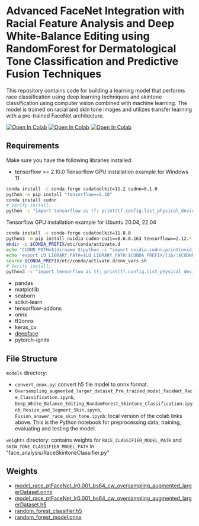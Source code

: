 
# Advanced FaceNet Integration with Racial Feature Analysis and Deep White-Balance Editing using RandomForest for Dermatological Tone Classification and Predictive Fusion Techniques

This repository contains code for building a learning model that performs race classification using deep learning techniques and skintone classification using computer vision combined with machine learning. The model is trained on racial and skin tone images and utilizes transfer learning with a pre-trained FaceNet architecture.

[![Open In Colab](https://colab.research.google.com/assets/colab-badge.svg)](https://colab.research.google.com/drive/1XMssf4Md8njSdoUCs4SzKVVWqIogwYC0?usp=sharing)
[![Open In Colab](https://colab.research.google.com/assets/colab-badge.svg)](https://colab.research.google.com/drive/1lVAQy5gHGo5i98AXbjEcMlXYEq8xhwbQ?usp=sharing)
[![Open In Colab](https://colab.research.google.com/assets/colab-badge.svg)](https://colab.research.google.com/drive/1hpdigDol1s2sjuAUD8kfdYkJTh7jP8Xe?usp=sharing)


## Requirements
Make sure you have the following libraries installed:
- tensorflow >= 2.10.0
Tensorflow GPU installation example for Windows 11
``` bash
conda install -c conda-forge cudatoolkit=11.2 cudnn=8.1.0
python -m pip install "tensorflow==2.10"
conda install cudnn
# Verify install:
python -c "import tensorflow as tf; print(tf.config.list_physical_devices('GPU'))"

```

Tensorflow GPU installation example  for Ubuntu 20.04, 22.04

``` bash
conda install -c conda-forge cudatoolkit=11.8.0
python3 -m pip install nvidia-cudnn-cu11==8.6.0.163 tensorflow==2.12.*
mkdir -p $CONDA_PREFIX/etc/conda/activate.d
echo 'CUDNN_PATH=$(dirname $(python -c "import nvidia.cudnn;print(nvidia.cudnn.__file__)"))' >> $CONDA_PREFIX/etc/conda/activate.d/env_vars.sh
echo 'export LD_LIBRARY_PATH=$LD_LIBRARY_PATH:$CONDA_PREFIX/lib/:$CUDNN_PATH/lib' >> $CONDA_PREFIX/etc/conda/activate.d/env_vars.sh
source $CONDA_PREFIX/etc/conda/activate.d/env_vars.sh
# Verify install:
python3 -c "import tensorflow as tf; print(tf.config.list_physical_devices('GPU'))"

```
- pandas 
- matplotlib 
- seaborn 
- scikit-learn 
- tensorflow-addons
- onnx
- tf2onnx
- keras_cv
- [deepface](https://github.com/serengil/deepface.git)
- pytorch-ignite
## File Structure
`models` directory:
- `convert_onnx.py`: convert h5 file model to onnx format.
- `Oversampling_augmented_larger_dataset_Pre_trained_model_FaceNet_Race_Classification.ipynb`, `Deep_White_Balance_Editing_RandomForest_Skintone_Classification.ipynb`, `Resize_and_Segment_Skin.ipynb`, `Fusion_answer_race_skin_tone.ipynb`: local version of the colab links above. This is the Python notebook for preprocessing data, training, evaluating and testing the model.

`weights` directory: contains weights for `RACE_CLASSIFIER_MODEL_PATH` and `SKIN_TONE_CLASSIFIER_MODEL_PATH` in "face_analysis/RaceSkintoneClassifier.py"

## Weights
 - [model_race_ptFaceNet_lr0.001_bs64_cw_oversampling_augmented_largerDataset.onnx](https://drive.google.com/file/d/1azqeUbJ4IHFv7zGuZnSbODZlxpY1gCp0/view)
 - [model_race_ptFaceNet_lr0.001_bs64_cw_oversampling_augmented_largerDataset.h5](https://drive.google.com/file/d/1-DpnGYwTo3R3jw4DF9DscTgJBnsXN4gx/view)
 - [random_forest_classifier.h5](https://drive.google.com/file/d/1mIINLy9n3Q7K-i2T6OW8Twy4VV5972eh/view)
 - [random_forest_model.onnx](https://drive.google.com/file/d/1-0_Xe2eRdnavgK9SakgHQYSOJ34H8wyp/view)
